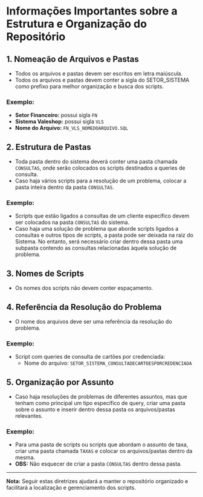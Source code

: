 # Informações Importantes sobre a Estrutura e Organização do Repositório

## 1. Nomeação de Arquivos e Pastas
- Todos os arquivos e pastas devem ser escritos em letra maiúscula.
- Todos os arquivos e pastas devem conter a sigla do SETOR_SISTEMA como prefixo para melhor organização e busca dos scripts.

### Exemplo:
- **Setor Financeiro:** possui sigla `FN`
- **Sistema Valeshop:** possui sigla `VLS`
- **Nome do Arquivo:** `FN_VLS_NOMEDOARQUIVO.SQL`

## 2. Estrutura de Pastas
- Toda pasta dentro do sistema deverá conter uma pasta chamada `CONSULTAS`, onde serão colocados os scripts destinados a queries de consulta.
- Caso haja vários scripts para a resolução de um problema, colocar a pasta inteira dentro da pasta `CONSULTAS`.

### Exemplo:
- Scripts que estão ligados a consultas de um cliente específico devem ser colocados na pasta `CONSULTAS` do sistema.
- Caso haja uma solução de problema que aborde scripts ligados a consultas e outros tipos de scripts, a pasta pode ser deixada na raiz do Sistema. No entanto, será necessário criar dentro dessa pasta uma subpasta contendo as consultas relacionadas àquela solução de problema.

## 3. Nomes de Scripts
- Os nomes dos scripts não devem conter espaçamento.

## 4. Referência da Resolução do Problema
- O nome dos arquivos deve ser uma referência da resolução do problema.

### Exemplo:
- Script com queries de consulta de cartões por credenciada:
  - Nome do arquivo: `SETOR_SISTEMA_CONSULTADECARTOESPORCREDENCIADA`

## 5. Organização por Assunto
- Caso haja resoluções de problemas de diferentes assuntos, mas que tenham como principal um tipo específico de query, criar uma pasta sobre o assunto e inserir dentro dessa pasta os arquivos/pastas relevantes.

### Exemplo:
- Para uma pasta de scripts ou scripts que abordam o assunto de taxa, criar uma pasta chamada `TAXAS` e colocar os arquivos/pastas dentro da mesma.
- **OBS:** Não esquecer de criar a pasta `CONSULTAS` dentro dessa pasta.

---

**Nota:** Seguir estas diretrizes ajudará a manter o repositório organizado e facilitará a localização e gerenciamento dos scripts.
